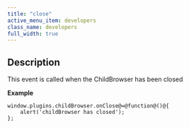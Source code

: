 ```yaml
---
title: "close"
active_menu_item: developers
class_name: developers
full_width: true
---
```



## Description

This event is called when the ChildBrowser has been closed

**Example**

    window.plugins.childBrowser.onClose@=@function@()@{
        alert('childBrowser has closed');
    };
   

